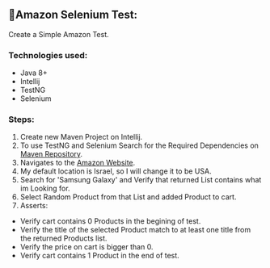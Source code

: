 ## 🚀Amazon Selenium Test:

Create a Simple Amazon Test.
### Technologies used:

- Java 8+
- Intellij 
- TestNG
- Selenium

### Steps:

1. Create new Maven Project on Intellij.
2. To use TestNG and Selenium Search for the Required Dependencies on [Maven Repository](https://mvnrepository.com/).
3. Navigates to the [Amazon Website](https://www.amazon.com/).
4. My default location is Israel, so I will change it to be USA.
5. Search for 'Samsung Galaxy' and Verify that returned List contains what im Looking for.
6. Select Random Product from that List and added Product to cart.
7. Asserts:
- Verify cart contains 0 Products in the begining of test.
- Verify the title of the selected Product match to at least one title from the returned Products list.
- Verify the price on cart is bigger than 0.
- Verify cart contains 1 Product in the end of test.
